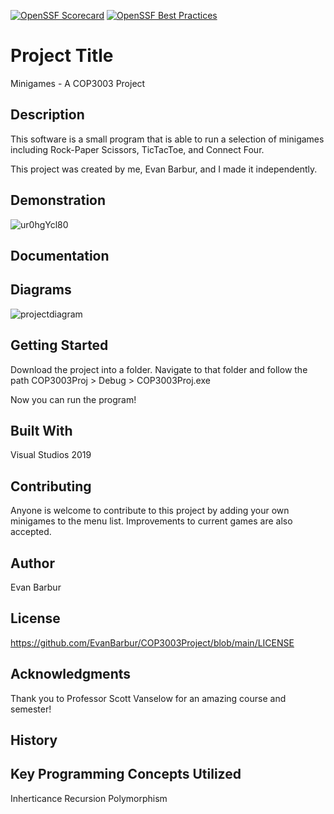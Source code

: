 [![OpenSSF Scorecard](https://api.scorecard.dev/projects/github.com/EvanBarbur/COP3003Project/badge)](https://scorecard.dev/viewer/?uri=github.com/EvanBarbur/COP3003Project)
[![OpenSSF Best Practices](https://www.bestpractices.dev/projects/10316/badge)](https://www.bestpractices.dev/projects/10316)


# Project Title

Minigames - A COP3003 Project

## Description
This software is a small program that is able to run a selection of minigames including Rock-Paper Scissors, TicTacToe, and Connect Four.

This project was created by me, Evan Barbur, and I made it independently.

## Demonstration
![ur0hgYcl80](https://user-images.githubusercontent.com/69993923/146446379-fa4d04b1-a796-4d2c-a065-a552597bd1d7.gif)

## Documentation

## Diagrams
![projectdiagram](https://user-images.githubusercontent.com/69993923/146449963-ad873ded-8b6e-4792-b9b3-35d85c864064.png)

## Getting Started
Download the project into a folder. Navigate to that folder and follow the path COP3003Proj > Debug > COP3003Proj.exe

Now you can run the program!

## Built With
Visual Studios 2019

## Contributing
Anyone is welcome to contribute to this project by adding your own minigames to the menu list. Improvements to current games are also accepted.

## Author
Evan Barbur

## License
https://github.com/EvanBarbur/COP3003Project/blob/main/LICENSE

## Acknowledgments
Thank you to Professor Scott Vanselow for an amazing course and semester!

## History

## Key Programming Concepts Utilized
Inherticance
Recursion
Polymorphism
